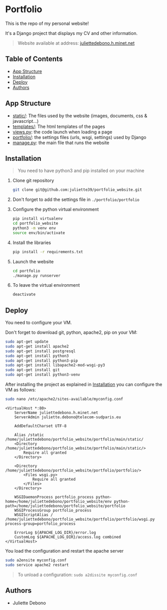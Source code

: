 # Portfolio

This is the repo of my personal website!

It's a Django project that displays my CV and other information.

> Website available at address: [juliettedebono.h.minet.net](http://juliettedebono.h.minet.net)

## Table of Contents

- [App Structure](#app-structure)
- [Installation](#installation)
- [Deploy](#deploy)
- [Authors](#authors)

## App Structure

- [static/](portfolio/main/static): The files used by the website (images, documents, css & javascript…)
- [templates/](portfolio/main/templates): The html templates of the pages
- [views.py](portfolio/main/views.py): the code launch when loading a page
- [portfolio/](portfolio/portfolio): the settings files (urls, wsgi, settings) used by Django
- [manage.py](portfolio/manage.py): the main file that runs the website

## Installation

> You need to have python3 and pip installed on your machine

1. Clone git repository

    ```bash
    git clone git@github.com:juliette39/portfolio_website.git
    ```

2. Don't forget to add the settings file in `./portfolio/portfolio`

3. Configure the python virtual environment

    ```bash
    pip install virtualenv
    cd portfolio_website
    python3 -m venv env
    source env/bin/activate
    ```
   
4. Install the libraries

    ```bash
    pip install -r requirements.txt
   ```

5. Launch the website

    ```bash
    cd portfolio
    ./manage.py runserver 
    ```
6. To leave the virtual environment
    ```bash
    deactivate
    ```

## Deploy

You need to configure your VM.

Don't forget to download git, python, apache2, pip on your VM:
    
```bash
sudo apt-get update
sudo apt-get install apache2
sudo apt-get install postgresql
sudo apt-get install python3
sudo apt-get install python3-pip
sudo apt-get install libapache2-mod-wsgi-py3
sudo apt-get install git
sudo apt-get install python3-venv
```

After installing the project as explained in [Installation](#installation)
you can configure the VM as follows:

```bash
sudo nano /etc/apache2/sites-available/myconfig.conf
```

```
<VirtualHost *:80>
    ServerName juliettedebono.h.minet.net
    ServerAdmin juliette.debono@telecom-sudparis.eu

    AddDefaultCharset UTF-8

    Alias /static /home/juliettedebono/portfolio_website/portfolio/main/static/
    <Directory /home/juliettedebono/portfolio_website/portfolio/main/static/>
        Require all granted
    </Directory>

    <Directory /home/juliettedebono/portfolio_website/portfolio/portfolio/>
        <Files wsgi.py>
            Require all granted
        </Files>
    </Directory>

    WSGIDaemonProcess portfolio_process python-home=/home/juliettedebono/portfolio_website/env python-path=/home/juliettedebono/portfolio_website/portfolio
    WSGIProcessGroup portfolio_process
    WSGIScriptAlias / /home/juliettedebono/portfolio_website/portfolio/portfolio/wsgi.py process-group=portfolio_process

    ErrorLog ${APACHE_LOG_DIR}/error.log
    CustomLog ${APACHE_LOG_DIR}/access.log combined
</VirtualHost>
```

You load the configuration and restart the apache server
```bash
sudo a2ensite myconfig.conf
sudo service apache2 restart
```

> To unload a configuration: `sudo a2dissite myconfig.conf`

## Authors

- Juliette Debono